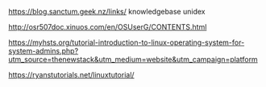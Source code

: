 https://blog.sanctum.geek.nz/links/
knowledgebase unidex

http://osr507doc.xinuos.com/en/OSUserG/CONTENTS.html

https://myhsts.org/tutorial-introduction-to-linux-operating-system-for-system-admins.php?utm_source=thenewstack&utm_medium=website&utm_campaign=platform

https://ryanstutorials.net/linuxtutorial/

